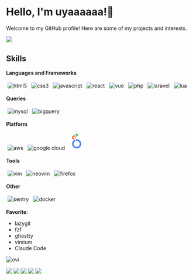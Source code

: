 # Hello, I'm uyaaaaaa!👋

Welcome to my GitHub profile! Here are some of my projects and interests.

<img src="https://readme-typing-svg.herokuapp.com?font=Fira+Code&color=00FFFF&size=25&center=true&vCenter=true&width=600&height=100&lines=Backend+Developer;Vim+Beginner" />

## Skills

**Languages and Frameworks**

<p>
    <img src="https://cdn.jsdelivr.net/gh/devicons/devicon@latest/icons/html5/html5-original-wordmark.svg" height="40" style="vertical-align:down; margin:4px" alt="html5" />
    <img src="https://cdn.jsdelivr.net/gh/devicons/devicon@latest/icons/css3/css3-original-wordmark.svg" height="40" style="vertical-align:down; margin:4px" alt="css3" />
    <img src="https://cdn.jsdelivr.net/gh/devicons/devicon@latest/icons/javascript/javascript-original.svg" height="40" style="vertical-align:down; margin:4px" alt="javascript" />
    <img src="https://cdn.jsdelivr.net/gh/devicons/devicon@latest/icons/react/react-original-wordmark.svg" height="40" style="vertical-align:down; margin:4px" alt="react" />
    <img src="https://cdn.jsdelivr.net/gh/devicons/devicon@latest/icons/vuejs/vuejs-original-wordmark.svg" height="40" style="vertical-align:down; margin:4px" alt="vue" />
    <img src="https://cdn.jsdelivr.net/gh/devicons/devicon@latest/icons/php/php-original.svg" height="40" style="vertical-align:down; margin:4px" alt="php" />
    <img src="https://cdn.jsdelivr.net/gh/devicons/devicon@latest/icons/laravel/laravel-original-wordmark.svg" height="40" style="vertical-align:down; margin:4px" alt="laravel" />
    <img src="https://cdn.jsdelivr.net/gh/devicons/devicon@latest/icons/lua/lua-original.svg" height="40" style="vertical-align:down; margin:4px" alt="lua" />
</p>

**Queries**

<p>
    <img src="https://cdn.jsdelivr.net/gh/devicons/devicon@latest/icons/mysql/mysql-original-wordmark.svg" height="40" style="vertical-align:down; margin:4px" alt="mysql" />
    <img src="https://www.vectorlogo.zone/logos/google_bigquery/google_bigquery-ar21.svg" height="40" style="vertical-align:down; margin:4px" alt="bigquery" />
</p>

**Platform**

<p>
    <img src="https://cdn.jsdelivr.net/gh/devicons/devicon@latest/icons/amazonwebservices/amazonwebservices-original-wordmark.svg" height="40" style="vertical-align:down; margin:4px" alt="aws" />
    <img src="https://cdn.jsdelivr.net/gh/devicons/devicon@latest/icons/googlecloud/googlecloud-original.svg" height="40" style="vertical-align:down; margin:4px" alt="google cloud" />
    <img src="https://raw.githubusercontent.com/uyaaaaaa/uyaaaaaa/main/img/looker-icon-svgrepo-com.svg" height="40" style="vertical-align:down; margin:4px" alt="google cloud" />
</p>

**Tools**

<p>
    <img src="https://cdn.jsdelivr.net/gh/devicons/devicon@latest/icons/vim/vim-original.svg" height="40" style="vertical-align:down; margin:4px" alt="vim" />
    <img src="https://cdn.jsdelivr.net/gh/devicons/devicon@latest/icons/neovim/neovim-original-wordmark.svg" height="40" style="vertical-align:down; margin:4px" alt="neovim" />
    <img src="https://cdn.jsdelivr.net/gh/devicons/devicon@latest/icons/firefox/firefox-original-wordmark.svg" height="40" style="vertical-align:down; margin:4px" alt="firefox" />
</p>

**Other**

<p>
    <img src="https://cdn.jsdelivr.net/gh/devicons/devicon@latest/icons/sentry/sentry-original-wordmark.svg" height="40" style="vertical-align:down; margin:4px" alt="sentry" />
    <img src="https://cdn.jsdelivr.net/gh/devicons/devicon@latest/icons/docker/docker-plain-wordmark.svg" height="40" style="vertical-align:down; margin:4px" alt="docker" />
</p>

**Favorite**: 
- lazygit
- fzf
- ghostty
- vimium
- Claude Code

<img src="https://github-readme-stats.vercel.app/api/top-langs?username=uyaaaaaa&show_icons=true&locale=en&layout=compact&theme=chartreuse-dark" alt="ovi" /></p>

![](http://github-profile-summary-cards.vercel.app/api/cards/profile-details?username=uyaaaaaa&theme=gruvbox)
![](http://github-profile-summary-cards.vercel.app/api/cards/repos-per-language?username=uyaaaaaa&theme=gruvbox)
![](http://github-profile-summary-cards.vercel.app/api/cards/most-commit-language?username=uyaaaaaa&theme=gruvbox)
![](http://github-profile-summary-cards.vercel.app/api/cards/stats?username=uyaaaaaa&theme=gruvbox)
![](http://github-profile-summary-cards.vercel.app/api/cards/productive-time?username=uyaaaaaa&theme=gruvbox&utcOffset=9)
